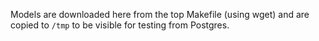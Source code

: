 Models are downloaded here from the top Makefile (using wget)
and are copied to `/tmp` to be visible for testing from Postgres.
